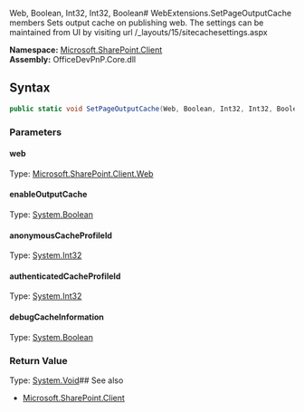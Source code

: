 Web, Boolean, Int32, Int32, Boolean# WebExtensions.SetPageOutputCache members
Sets output cache on publishing web. The settings can be maintained from UI by visiting url /_layouts/15/sitecachesettings.aspx  

**Namespace:** [Microsoft.SharePoint.Client](Microsoft.SharePoint.Client.md)  
**Assembly:** OfficeDevPnP.Core.dll  
## Syntax
```C#
public static void SetPageOutputCache(Web, Boolean, Int32, Int32, Boolean)
```
### Parameters
#### web
Type: [Microsoft.SharePoint.Client.Web](Microsoft.SharePoint.Client.Web.md) 
#### 
#### enableOutputCache
Type: [System.Boolean](System.Boolean.md) 
#### 
#### anonymousCacheProfileId
Type: [System.Int32](System.Int32.md) 
#### 
#### authenticatedCacheProfileId
Type: [System.Int32](System.Int32.md) 
#### 
#### debugCacheInformation
Type: [System.Boolean](System.Boolean.md) 
#### 
### Return Value
Type: [System.Void](System.Void.md)## See also
- [Microsoft.SharePoint.Client](Microsoft.SharePoint.Client.md)

